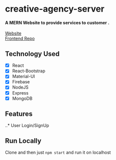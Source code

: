 # creative-agency-server

#### A MERN Website to provide services to customer .
[Website](https://creative-agency-c6253.web.app/)</br>
[Frontend Repo](https://github.com/IftekharPriyo/creative-agency-frontend)

Technology Used
------

- [x] React
- [x] React-Bootstrap
- [x] Material-UI
- [x] Firebase
- [x] NodeJS
- [x] Express
- [x] MongoDB

Features
------
..* User Login/SignUp 



Run Locally
------
Clone and then just `npm start` and run it on localhost

